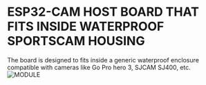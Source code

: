 # ESP32-CAM HOST BOARD THAT FITS INSIDE WATERPROOF SPORTSCAM HOUSING

The board is designed to fits inside a generic waterproof enclosure compatible with cameras like Go Pro hero 3, SJCAM SJ400, etc. 
![MODULE](/assets/img/pcbandenclosure.jpg)
